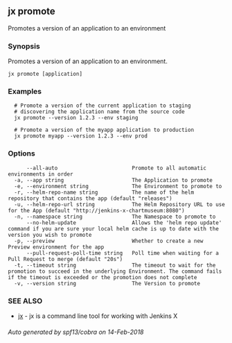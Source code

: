 ## jx promote

Promotes a version of an application to an environment

### Synopsis


Promotes a version of an application to an environment.

```
jx promote [application]
```

### Examples

```
  # Promote a version of the current application to staging
  # discovering the application name from the source code
  jx promote --version 1.2.3 --env staging
  
  # Promote a version of the myapp application to production
  jx promote myapp --version 1.2.3 --env prod
```

### Options

```
      --all-auto                        Promote to all automatic environments in order
  -a, --app string                      The Application to promote
  -e, --environment string              The Environment to promote to
  -r, --helm-repo-name string           The name of the helm repository that contains the app (default "releases")
  -u, --helm-repo-url string            The Helm Repository URL to use for the App (default "http://jenkins-x-chartmuseum:8080")
  -n, --namespace string                The Namespace to promote to
      --no-helm-update                  Allows the 'helm repo update' command if you are sure your local helm cache is up to date with the version you wish to promote
  -p, --preview                         Whether to create a new Preview environment for the app
      --pull-request-poll-time string   Poll time when waiting for a Pull Request to merge (default "20s")
  -t, --timeout string                  The timeout to wait for the promotion to succeed in the underlying Environment. The command fails if the timeout is exceeded or the promotion does not complete
  -v, --version string                  The Version to promote
```

### SEE ALSO
* [jx](jx.md)	 - jx is a command line tool for working with Jenkins X

###### Auto generated by spf13/cobra on 14-Feb-2018

